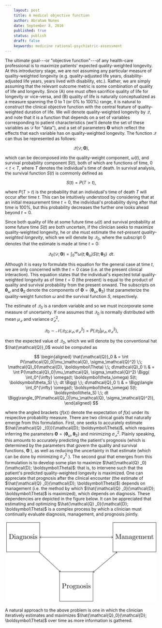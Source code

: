 ```yaml
---
    layout: post
    title: A medical objective function
    author: Abraham Nunes
    date: September 8, 2016
    published: true
    status: publish
    draft: false
    keywords: medicine rational-psychiatric-assessment
---
```


<script type="text/x-mathjax-config">
MathJax.Hub.Config({
  tex2jax: {inlineMath: [['$','$'], ['\\(','\\)']]}
});
</script>
<script type="text/javascript"
  src="https://cdn.mathjax.org/mathjax/latest/MathJax.js?config=TeX-AMS-MML_HTMLorMML">
</script>

The ultimate goal---or "objective function"---of any health-care professional is to maximize patients' expected quality-weighted longevity. At this introductory stage, we are not assuming any particular measure of quality-weighted longevity (e.g. quality-adjusted life years, disability-adjusted life years, years lived with disability, etc.). Rather, we are simply assuming that the relevant outcome metric is some combination of quality of life and longevity. Since (A) one must often sacrifice quality of life for longevity or vice-versa, and (B) quality of life is naturally conceptualized as a measure spanning the 0 to 1 (or 0\% to 100\%) range, it is natural to construct the clinical objective function with the central feature of quality-weighted duration of life. We will denote quality-weighted longevity by $\mathcal{Q}$, and note that it is a function that depends on a set of variables corresponding to patient characteristics (we'll denote the set of these variables as $\mathcal{D}$ for "data"), and a set of parameters $\boldsymbol\Theta$ which reflect the effects that each variable has on quality-weighted longevity. The function $\mathcal{Q}$ can thus be represented as follows:

$$
\mathcal{Q}(\mathcal{D}; \boldsymbol\Theta),
$$

which can be decomposed into the quality-weight component, $\omega(t)$, and survival probability component $S(t)$, both of which are functions of time, $0 < t < T$, where $T$ denotes the individual's time of death. In survival analysis, the survival function $S(t)$ is commonly defined as

$$
S(t) = P(T > t),
$$

where $P(T>t)$ is the probability that an individual's time of death $T$ will occur after time $t$. This can be intuitively understood by considering that at an initial measurement time $t=0$, the individual's probability dying after that time is 100\%, but this probability decreases the further one looks ahead beyond $t = 0$.

Since both quality of life at some future time $\omega(t)$ and survival probability at some future time $S(t)$ are both uncertain, if the clinician seeks to maximize quality-weighted longevity, he or she must estimate the _net-present quality-weighted longevity_, which we will denote by $\mathcal{Q}_0$, where the subscript 0 denotes that the estimate is made at time $t=0$:

$$
\begin{equation}
\mathcal{Q}_0(\mathcal{D}; \boldsymbol\Theta) = \int_0^{\infty} \omega(t; \boldsymbol\theta_\omega) S(t; \boldsymbol\theta_S) \;\; dt.
\end{equation}
$$

Although it is easy to formulate this equation for the general case at time $t$, we are only concerned with the $t=0$ case (i.e. at the present clinical interaction). This equation states that the individual's expected total quality-weighted longevity as of time $t=0$ (the present) is equal to the product of quality and survival probability from the present onward. The subscripts on $\boldsymbol\theta_\omega$ and $\boldsymbol\theta_S$ denote the components of $\boldsymbol\Theta = \lbrace \boldsymbol\theta_\omega, \boldsymbol\theta_S \rbrace$ that parameterize the quality-weight function $\omega$ and the survival function $S$, respectively.

The estimate of $\mathcal{Q} _0$ is a random variable and so we must incorporate some measure of uncertainty. If one assumes that $\mathcal{Q} _0$ is normally distributed with mean $\mu _\mathcal{Q}$ and variance $\hat{\sigma} _\mathcal{Q}^2$,

$$
\mathcal{Q}_0 \sim \mathcal{N}(\mathcal{Q}_0 ; \mu_\mathcal{Q}, \sigma_\mathcal{Q}^2) = P(\mathcal{Q}_0|\mu_\mathcal{Q}, \sigma_\mathcal{Q}^2),
$$

then the expected value of $\mathcal{Q}_0$, which we will denote by the conventional hat $\hat{\mathcal{Q}}_0$ would be computed as

$$
\begin{aligned}
\hat{\mathcal{Q}}_0 & = \int P(\mathcal{Q}_0|\mu_\mathcal{Q}, \sigma_\mathcal{Q}^2) \;\; \mathcal{Q}_0(\mathcal{D}, \boldsymbol\Theta) \;\; d\mathcal{Q}_0 \\
& = \int P(\mathcal{Q}_0|\mu_\mathcal{Q}, \sigma_\mathcal{Q}^2) \Bigg( \int_0^{\infty} \omega(t; \boldsymbol\theta_\omega) S(t; \boldsymbol\theta_S) \;\; dt \Bigg) \;\; d\mathcal{Q}_0 \\
& = \Bigg\langle \int_0^{\infty} \omega(t; \boldsymbol\theta_\omega) S(t; \boldsymbol\theta_S) \;\; dt \Bigg\rangle_{P(\mathcal{Q}_0|\mu_\mathcal{Q}, \sigma_\mathcal{Q}^2)},
\end{aligned}
$$

where the angled brackets $\langle f(x) \rangle$ denote the expectation of $f(x)$ under its respective probability measure. There are two clinical goals that naturally emerge from this formulation. First, one seeks to accurately estimate $\hat{\mathcal{Q} _{0}}(\mathcal{D}; \boldsymbol\Theta)$, which requires inferring the parameters $\boldsymbol\Theta = \lbrace \boldsymbol\theta _{\omega}, \boldsymbol\theta _{S} \rbrace$ and minimizing $\sigma _{\mathcal{Q}}^2$. Plainly speaking, this amounts to accurately predicting the patient's prognosis (which is determined by the parameters that govern the quality and survival functions, $\boldsymbol\Theta$ ), as well as reducing the uncertainty in that estimate (which can be done by minimizing $\sigma _{\mathcal{Q}}^2$ ). The second goal that emerges from this formulation is to develop some plan to maximize $\hat{\mathcal{Q} _0}(\mathcal{D}; \boldsymbol\Theta)$: that is, to intervene such that the patient's predicted quality-weighted longevity is maximized. One can appreciate that prognosis after the clinical encounter (the estimate of $\hat{\mathcal{Q} _0}(\mathcal{D}; \boldsymbol\Theta)$) depends on management (i.e. the method by which $\hat{\mathcal{Q} _0}(\mathcal{D}; \boldsymbol\Theta)$ is maximized), which depends on diagnosis. These dependencies are depicted in the figure below. It can be appreciated that estimating and optimizing $\hat{\mathcal{Q} _0}(\mathcal{D}; \boldsymbol\Theta)$ is a complex process by which a clinician must continually evaluate diagnosis, management, and prognosis jointly.


![The relationship between diagnosis, prognosis, and management.](/figures/dx-px-mgmt.png)

A natural approach to the above problem is one in which the clinician iteratively estimates and maximizes $\hat{\mathcal{Q}_0}(\mathcal{D}; \boldsymbol\Theta)$ over time as more information is gathered.
